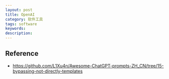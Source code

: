 ```yaml
---
layout: post
title: OpenAI
category: 软件工具
tags: software
keywords: 
description: 
---
```





## Reference


* <https://github.com/L1Xu4n/Awesome-ChatGPT-prompts-ZH_CN/tree/15-bypassing-not-directly-templates>
